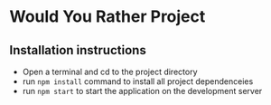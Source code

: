 # Would You Rather Project

## Installation instructions

* Open a terminal and cd to the project directory
* run `npm install` command to install all project dependenceies
* run `npm start` to start the application on the development server